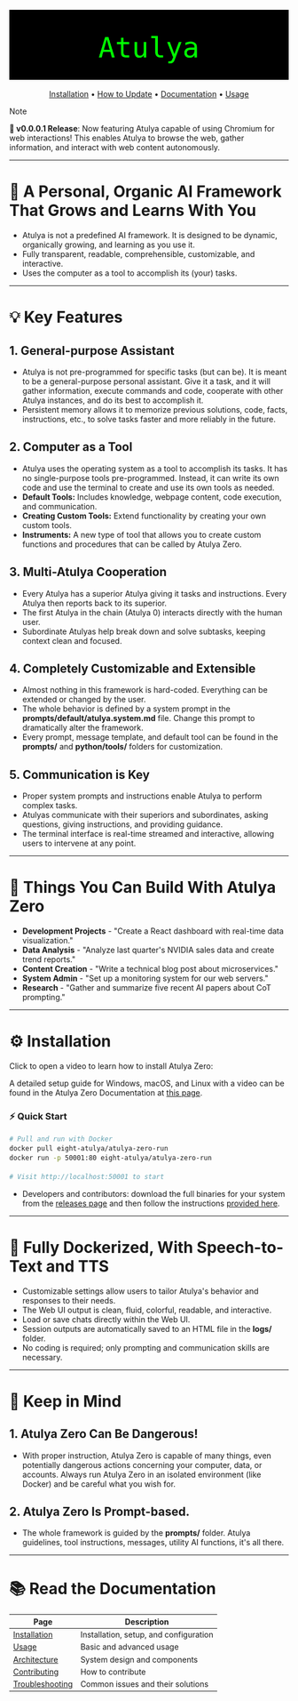 <div align="center">

![Atulya Zero](/docs/res/header.png)

[Installation](./docs/installation.md) • [How to Update](./docs/installation.md#how-to-update-atulya-zero) • [Documentation](./docs/README.md) • [Usage](./docs/usage.md)

</div>

> [!NOTE]
> **🎉 v0.0.0.1 Release**: Now featuring Atulya capable of using Chromium for web interactions! This enables Atulya to browse the web, gather information, and interact with web content autonomously.

---

# 🌱 A Personal, Organic AI Framework That Grows and Learns With You

- Atulya is not a predefined AI framework. It is designed to be dynamic, organically growing, and learning as you use it.
- Fully transparent, readable, comprehensible, customizable, and interactive.
- Uses the computer as a tool to accomplish its (your) tasks.

---

# 💡 Key Features

## 1. General-purpose Assistant

- Atulya is not pre-programmed for specific tasks (but can be). It is meant to be a general-purpose personal assistant. Give it a task, and it will gather information, execute commands and code, cooperate with other Atulya instances, and do its best to accomplish it.
- Persistent memory allows it to memorize previous solutions, code, facts, instructions, etc., to solve tasks faster and more reliably in the future.

## 2. Computer as a Tool

- Atulya uses the operating system as a tool to accomplish its tasks. It has no single-purpose tools pre-programmed. Instead, it can write its own code and use the terminal to create and use its own tools as needed.
- **Default Tools:** Includes knowledge, webpage content, code execution, and communication.
- **Creating Custom Tools:** Extend functionality by creating your own custom tools.
- **Instruments:** A new type of tool that allows you to create custom functions and procedures that can be called by Atulya Zero.

## 3. Multi-Atulya Cooperation

- Every Atulya has a superior Atulya giving it tasks and instructions. Every Atulya then reports back to its superior.
- The first Atulya in the chain (Atulya 0) interacts directly with the human user.
- Subordinate Atulyas help break down and solve subtasks, keeping context clean and focused.

## 4. Completely Customizable and Extensible

- Almost nothing in this framework is hard-coded. Everything can be extended or changed by the user.
- The whole behavior is defined by a system prompt in the **prompts/default/atulya.system.md** file. Change this prompt to dramatically alter the framework.
- Every prompt, message template, and default tool can be found in the **prompts/** and **python/tools/** folders for customization.

## 5. Communication is Key

- Proper system prompts and instructions enable Atulya to perform complex tasks.
- Atulyas communicate with their superiors and subordinates, asking questions, giving instructions, and providing guidance.
- The terminal interface is real-time streamed and interactive, allowing users to intervene at any point.

---

# 🚀 Things You Can Build With Atulya Zero

- **Development Projects** - "Create a React dashboard with real-time data visualization."
- **Data Analysis** - "Analyze last quarter's NVIDIA sales data and create trend reports."
- **Content Creation** - "Write a technical blog post about microservices."
- **System Admin** - "Set up a monitoring system for our web servers."
- **Research** - "Gather and summarize five recent AI papers about CoT prompting."

---

# ⚙️ Installation

Click to open a video to learn how to install Atulya Zero:

A detailed setup guide for Windows, macOS, and Linux with a video can be found in the Atulya Zero Documentation at [this page](./docs/installation.md).

### ⚡ Quick Start

```bash
# Pull and run with Docker
docker pull eight-atulya/atulya-zero-run
docker run -p 50001:80 eight-atulya/atulya-zero-run

# Visit http://localhost:50001 to start
```

- Developers and contributors: download the full binaries for your system from the [releases page](https://github.com/eight-atulya/atulya-zero/releases) and then follow the instructions [provided here](./docs/installation.md#in-depth-guide-for-full-binaries-installation).

---

# 🐳 Fully Dockerized, With Speech-to-Text and TTS

- Customizable settings allow users to tailor Atulya's behavior and responses to their needs.
- The Web UI output is clean, fluid, colorful, readable, and interactive.
- Load or save chats directly within the Web UI.
- Session outputs are automatically saved to an HTML file in the **logs/** folder.
- No coding is required; only prompting and communication skills are necessary.

---

# 👀 Keep in Mind

## 1. Atulya Zero Can Be Dangerous!

- With proper instruction, Atulya Zero is capable of many things, even potentially dangerous actions concerning your computer, data, or accounts. Always run Atulya Zero in an isolated environment (like Docker) and be careful what you wish for.

## 2. Atulya Zero Is Prompt-based.

- The whole framework is guided by the **prompts/** folder. Atulya guidelines, tool instructions, messages, utility AI functions, it's all there.

---

# 📚 Read the Documentation

| Page | Description |
|-------|-------------|
| [Installation](./docs/installation.md) | Installation, setup, and configuration |
| [Usage](./docs/usage.md) | Basic and advanced usage |
| [Architecture](./docs/architecture.md) | System design and components |
| [Contributing](./docs/contributing.md) | How to contribute |
| [Troubleshooting](./docs/troubleshooting.md) | Common issues and their solutions |

